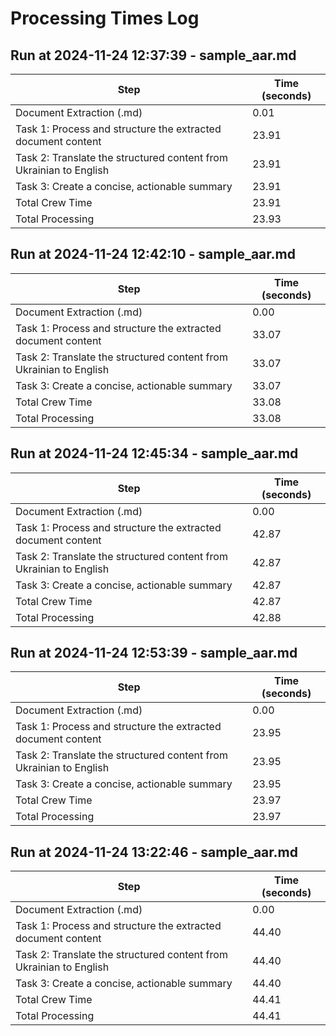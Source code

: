 # Processing Times Log


## Run at 2024-11-24 12:37:39 - sample_aar.md

| Step | Time (seconds) |
|------|----------------|
| Document Extraction (.md) | 0.01 |
| Task 1: Process and structure the extracted document content | 23.91 |
| Task 2: Translate the structured content from Ukrainian to English | 23.91 |
| Task 3: Create a concise, actionable summary | 23.91 |
| Total Crew Time | 23.91 |
| Total Processing | 23.93 |


## Run at 2024-11-24 12:42:10 - sample_aar.md

| Step | Time (seconds) |
|------|----------------|
| Document Extraction (.md) | 0.00 |
| Task 1: Process and structure the extracted document content | 33.07 |
| Task 2: Translate the structured content from Ukrainian to English | 33.07 |
| Task 3: Create a concise, actionable summary | 33.07 |
| Total Crew Time | 33.08 |
| Total Processing | 33.08 |


## Run at 2024-11-24 12:45:34 - sample_aar.md

| Step | Time (seconds) |
|------|----------------|
| Document Extraction (.md) | 0.00 |
| Task 1: Process and structure the extracted document content | 42.87 |
| Task 2: Translate the structured content from Ukrainian to English | 42.87 |
| Task 3: Create a concise, actionable summary | 42.87 |
| Total Crew Time | 42.87 |
| Total Processing | 42.88 |


## Run at 2024-11-24 12:53:39 - sample_aar.md

| Step | Time (seconds) |
|------|----------------|
| Document Extraction (.md) | 0.00 |
| Task 1: Process and structure the extracted document content | 23.95 |
| Task 2: Translate the structured content from Ukrainian to English | 23.95 |
| Task 3: Create a concise, actionable summary | 23.95 |
| Total Crew Time | 23.97 |
| Total Processing | 23.97 |


## Run at 2024-11-24 13:22:46 - sample_aar.md

| Step | Time (seconds) |
|------|----------------|
| Document Extraction (.md) | 0.00 |
| Task 1: Process and structure the extracted document content | 44.40 |
| Task 2: Translate the structured content from Ukrainian to English | 44.40 |
| Task 3: Create a concise, actionable summary | 44.40 |
| Total Crew Time | 44.41 |
| Total Processing | 44.41 |

